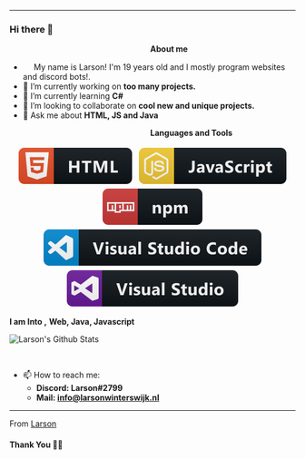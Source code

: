***********************************
### Hi there 👋

<!--
**Lars70/Lars70** is a ✨ _special_ ✨ repository because its `README.md` (this file) appears on your GitHub profile.-->
&nbsp;&nbsp;&nbsp;&nbsp;&nbsp;&nbsp;&nbsp;&nbsp;&nbsp;&nbsp;&nbsp;&nbsp;&nbsp;&nbsp;&nbsp;&nbsp;&nbsp;&nbsp;&nbsp;&nbsp;&nbsp;&nbsp;&nbsp;&nbsp;&nbsp;&nbsp;&nbsp;&nbsp;&nbsp;&nbsp;&nbsp;&nbsp;&nbsp;&nbsp;&nbsp;&nbsp;&nbsp;&nbsp;&nbsp;&nbsp;&nbsp;&nbsp;&nbsp;&nbsp;&nbsp;&nbsp;&nbsp;&nbsp;&nbsp;&nbsp;&nbsp;&nbsp;&nbsp;&nbsp;&nbsp;&nbsp;&nbsp;&nbsp;&nbsp;&nbsp;&nbsp;&nbsp;&nbsp;<b>About me</b> <br>
- <img src ="https://s3.amazonaws.com/pix.iemoji.com/images/emoji/apple/ios-12/256/boy-light-skin-tone.png" height= 15px width = 15px> My name is Larson! I'm 19 years old and I mostly program websites and discord bots!.
- 🔭 I’m currently working on **too many projects.**
- 🌱 I’m currently learning **C#**
- 👯 I’m looking to collaborate on **cool new and unique projects.**
- 💬 Ask me about **HTML, JS and Java**

&nbsp;&nbsp;&nbsp;&nbsp;&nbsp;&nbsp;&nbsp;&nbsp;&nbsp;&nbsp;&nbsp;&nbsp;&nbsp;&nbsp;&nbsp;&nbsp;&nbsp;&nbsp;&nbsp;&nbsp;&nbsp;&nbsp;&nbsp;&nbsp;&nbsp;&nbsp;&nbsp;&nbsp;&nbsp;&nbsp;&nbsp;&nbsp;&nbsp;&nbsp;&nbsp;&nbsp;&nbsp;&nbsp;&nbsp;&nbsp;&nbsp;&nbsp;&nbsp;&nbsp;&nbsp;&nbsp;&nbsp;&nbsp;&nbsp;&nbsp;&nbsp;&nbsp;&nbsp;&nbsp;&nbsp;&nbsp;&nbsp;&nbsp;&nbsp;&nbsp;&nbsp;&nbsp;&nbsp;<b>Languages and Tools</b> <br>

<p align="center">
 <img src="https://github.com/Lars70/Lars70/blob/master/Assets/html.svg" alt="html" style="vertical-align:top; margin:4px">
 <img src="https://github.com/Lars70/Lars70/blob/master/Assets/javascript.svg" alt="javascript" style="vertical-align:top; margin:4px">
 <img src="https://github.com/Lars70/Lars70/blob/master/Assets/npm.svg" alt="npm" style="vertical-align:top; margin:4px">
 <img src="https://github.com/Lars70/Lars70/blob/master/Assets/visualstudio_code.svg" alt="vscode" style="vertical-align:top; margin:4px">
 <img src="https://github.com/Lars70/Lars70/blob/master/Assets/visualstudio.svg" alt="vs" style="vertical-align:top; margin:4px">

</p>


**I am Into ,**
**Web, Java, Javascript**
<br />


![Larson's Github Stats](https://github-readme-stats.vercel.app/api?username=Larson_W&show_icons=true&title_color=ffffff&icon_color=000000&text_color=363636&bg_color=8f8f8f)

<br /> 

- 📫 How to reach me:<br>
  - **Discord: Larson#2799**
  - **Mail: info@larsonwinterswijk.nl**

*************

From [Larson](https://github.com/Larson-W)

#### Thank You 🙏🏼

